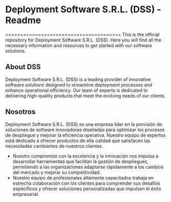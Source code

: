 Deployment Software S.R.L. (DSS) - Readme
=======================================
=======================================
This is the official repository for Deployment Software S.R.L. (DSS). Here you will find all the necessary information and resources to get started with our software solutions.

About DSS
----------------
Deployment Software S.R.L. (DSS) is a leading provider of innovative software solutions designed
to streamline deployment processes and enhance operational efficiency. Our team of experts is dedicated to delivering high-quality products that meet the evolving needs of our clients.

## Nosotros
Deployment Software S.R.L. (DSS) es una empresa líder en la provisión de soluciones de software innovadoras diseñadas para optimizar los procesos de despliegue y mejorar la eficiencia
operativa. Nuestro equipo de expertos está dedicado a ofrecer productos de alta calidad que satisfacen las necesidades cambiantes de nuestros clientes.
* Nuestro compromiso con la excelencia y la innovación nos impulsa a desarrollar herramientas que facilitan la gestión de despliegues, permitiendo a las organizaciones adaptarse rápidamente a los cambios del mercado y mejorar su competitividad.
* Nuestro equipo de profesionales altamente capacitados trabaja en estrecha colaboración con los clientes para comprender sus desafíos específicos y ofrecer soluciones personalizadas que impulsen el éxito empresarial.

